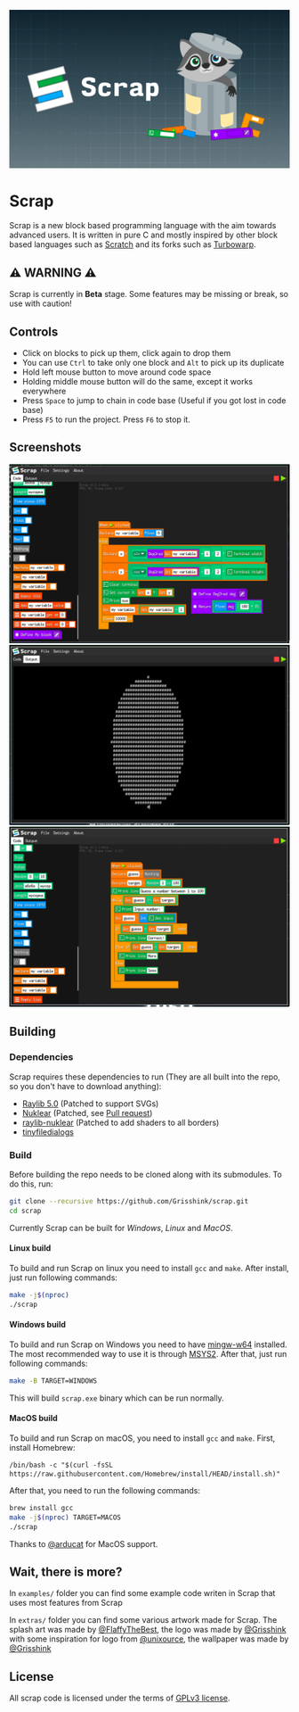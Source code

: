 ![Scrap splash](/extras/scrap_splash_v2.png)

# Scrap

Scrap is a new block based programming language with the aim towards advanced users. 
It is written in pure C and mostly inspired by other block based languages such as [Scratch](https://scratch.mit.edu/) and
its forks such as [Turbowarp](https://turbowarp.org).

## ⚠️ WARNING ⚠️

Scrap is currently in **Beta** stage. Some features may be missing or break, so use with caution!

## Controls

- Click on blocks to pick up them, click again to drop them
- You can use `Ctrl` to take only one block and `Alt` to pick up its duplicate
- Hold left mouse button to move around code space
- Holding middle mouse button will do the same, except it works everywhere
- Press `Space` to jump to chain in code base (Useful if you got lost in code base)
- Press `F5` to run the project. Press `F6` to stop it.

## Screenshots

![Screenshot1](/extras/scrap_screenshot1.png)
![Screenshot2](/extras/scrap_screenshot2.png)
![Screenshot3](/extras/scrap_screenshot3.png)

## Building

### Dependencies

Scrap requires these dependencies to run (They are all built into the repo, so you don't have to download anything):
- [Raylib 5.0](https://github.com/raysan5/raylib) (Patched to support SVGs)
- [Nuklear](https://github.com/Immediate-Mode-UI/Nuklear) (Patched, see [Pull request](https://github.com/Immediate-Mode-UI/Nuklear/pull/755))
- [raylib-nuklear](https://github.com/RobLoach/raylib-nuklear) (Patched to add shaders to all borders)
- [tinyfiledialogs](https://sourceforge.net/projects/tinyfiledialogs/)

### Build

Before building the repo needs to be cloned along with its submodules. To do this, run:

```bash
git clone --recursive https://github.com/Grisshink/scrap.git
cd scrap
```

Currently Scrap can be built for *Windows*, *Linux* and *MacOS*. 

#### Linux build

To build and run Scrap on linux you need to install `gcc` and `make`. After install, just run following commands:

```bash
make -j$(nproc)
./scrap
```

#### Windows build

To build and run Scrap on Windows you need to have [mingw-w64](https://www.mingw-w64.org/) installed. 
The most recommended way to use it is through [MSYS2](https://www.msys2.org/). 
After that, just run following commands:

```bash
make -B TARGET=WINDOWS
```

This will build `scrap.exe` binary which can be run normally.

#### MacOS build

To build and run Scrap on macOS, you need to install `gcc` and `make`.
First, install Homebrew:

```
/bin/bash -c "$(curl -fsSL https://raw.githubusercontent.com/Homebrew/install/HEAD/install.sh)"
```

After that, you need to run the following commands:

```bash
brew install gcc
make -j$(nproc) TARGET=MACOS
./scrap
```

Thanks to [@arducat](https://github.com/arducat) for MacOS support.

## Wait, there is more?

In `examples/` folder you can find some example code writen in Scrap that uses most features from Scrap

In `extras/` folder you can find some various artwork made for Scrap. 
The splash art was made by [@FlaffyTheBest](https://scratch.mit.edu/users/FlaffyTheBest/), 
the logo was made by [@Grisshink](https://github.com/Grisshink) with some inspiration for logo from [@unixource](https://github.com/unixource), 
the wallpaper was made by [@Grisshink](https://github.com/Grisshink)

## License

All scrap code is licensed under the terms of [GPLv3 license](/LICENSE).
